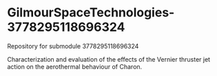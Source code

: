 # GilmourSpaceTechnologies-3778295118696324
Repository for submodule 3778295118696324

Characterization and evaluation of the effects of the Vernier thruster jet
action on the aerothermal behaviour of Charon.
